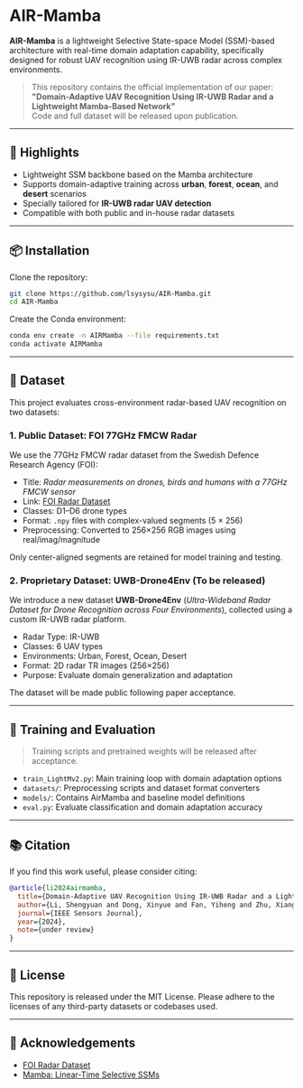 
# AIR-Mamba

**AIR-Mamba** is a lightweight Selective State-space Model (SSM)-based architecture with real-time domain adaptation capability, specifically designed for robust UAV recognition using IR-UWB radar across complex environments.

> This repository contains the official implementation of our paper:  
> **"Domain-Adaptive UAV Recognition Using IR-UWB Radar and a Lightweight Mamba-Based Network"**  
> Code and full dataset will be released upon publication.

---

## 🌟 Highlights

- Lightweight SSM backbone based on the Mamba architecture
- Supports domain-adaptive training across **urban**, **forest**, **ocean**, and **desert** scenarios
- Specially tailored for **IR-UWB radar UAV detection**
- Compatible with both public and in-house radar datasets

---

## 📦 Installation

Clone the repository:

```bash
git clone https://github.com/lsysysu/AIR-Mamba.git
cd AIR-Mamba
````

Create the Conda environment:

```bash
conda env create -n AIRMamba --file requirements.txt
conda activate AIRMamba
```

---

## 📁 Dataset

This project evaluates cross-environment radar-based UAV recognition on two datasets:

### 1. Public Dataset: FOI 77GHz FMCW Radar

We use the 77GHz FMCW radar dataset from the Swedish Defence Research Agency (FOI):

* Title: *Radar measurements on drones, birds and humans with a 77GHz FMCW sensor*
* Link: [FOI Radar Dataset](https://www.foi.se/en/our-offer/research-projects/radar-classification-of-small-aerial-targets.html)
* Classes: D1–D6 drone types
* Format: `.npy` files with complex-valued segments (5 × 256)
* Preprocessing: Converted to 256×256 RGB images using real/imag/magnitude

Only center-aligned segments are retained for model training and testing.

### 2. Proprietary Dataset: UWB-Drone4Env (To be released)

We introduce a new dataset **UWB-Drone4Env** (*Ultra-Wideband Radar Dataset for Drone Recognition across Four Environments*), collected using a custom IR-UWB radar platform.

* Radar Type: IR-UWB
* Classes: 6 UAV types
* Environments: Urban, Forest, Ocean, Desert
* Format: 2D radar TR images (256×256)
* Purpose: Evaluate domain generalization and adaptation

The dataset will be made public following paper acceptance.

---

## 🚀 Training and Evaluation

> Training scripts and pretrained weights will be released after acceptance.

* `train_LightMv2.py`: Main training loop with domain adaptation options
* `datasets/`: Preprocessing scripts and dataset format converters
* `models/`: Contains AirMamba and baseline model definitions
* `eval.py`: Evaluate classification and domain adaptation accuracy

---

## 📚 Citation

If you find this work useful, please consider citing:

```bibtex
@article{li2024airmamba,
  title={Domain-Adaptive UAV Recognition Using IR-UWB Radar and a Lightweight Mamba-Based Network},
  author={Li, Shengyuan and Dong, Xinyue and Fan, Yiheng and Zhu, Xiangwei and Yuan, Xuelin},
  journal={IEEE Sensors Journal},
  year={2024},
  note={under review}
}
```

---

## 📜 License

This repository is released under the MIT License.
Please adhere to the licenses of any third-party datasets or codebases used.

---

## 🧭 Acknowledgements

* [FOI Radar Dataset](https://zenodo.org/records/5896641)
* [Mamba: Linear-Time Selective SSMs](https://github.com/state-spaces/mamba)

